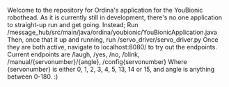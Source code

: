 Welcome to the repository for Ordina's application for the YouBionic robothead.
As it is currently still in development, there's no one application to straight-up run and get going.
Instead; 
Run /message_hub/src/main/java/ordina/youbionic/YouBionicApplication.java
Then, once that it up and running, run /servo_driver/servo_driver.py
Once they are both active, navigate to localhost:8080/ to try out the endpoints.
Current endpoints are /laugh, /yes, /no, /blink, /manual/{servonumber}/{angle}, /config{servonumber}
                                                Where {servonumber} is either 0, 1, 2, 3, 4, 5, 13, 14 or 15, and angle is                                                                                         anything between 0-180.
:)
